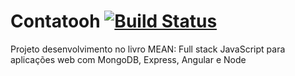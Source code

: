# Contatooh [![Build Status](https://travis-ci.org/geisonsn/cac-mean.svg?branch=master)](https://travis-ci.org/geisonsn/cac-mean)

Projeto desenvolvimento no livro MEAN: Full stack JavaScript para aplicações web com MongoDB, Express, Angular e Node

